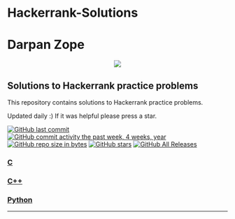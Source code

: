 # Hackerrank-Solutions

# Darpan Zope

<p align="center"><a href="https://www.hackerrank.com/darpanzope"><img src="https://i0.wp.com/gradsingames.com/wp-content/uploads/2016/05/856771_668224053197841_1943699009_o.png" ></a></p>


## Solutions to Hackerrank practice problems
This repository contains solutions to Hackerrank practice problems.

Updated daily :) If it was helpful please press a star.

[![GitHub last commit](https://img.shields.io/github/last-commit/darpanzope/Hackerrank-Solutions.svg)](https://github.com/darpanzope/Hackerrank-Solutions) 
[![GitHub commit activity the past week, 4 weeks, year](https://img.shields.io/github/commit-activity/y/darpanzope/Hackerrank-Solutions.svg)](https://github.com/darpanzope/Hackerrank-Solutions)
[![GitHub repo size in bytes](https://img.shields.io/github/repo-size/darpanzope/Hackerrank-Solutions.svg)](https://github.com/darpanzope/Hackerrank-Solutions) 
[![GitHub stars](https://img.shields.io/github/stars/darpanzope/Hackerrank-Solutions.svg)](https://github.com/darpanzope/Hackerrank-Solutions)
[![GitHub All Releases](https://img.shields.io/github/downloads/darpanzope/Hackerrank-Solutions/total.svg)](https://github.com/darpanzope/Hackerrank-Solutions)

### [C](https://github.com/darpanzope/Hackerrank-Solutions/tree/master/c)
### [C++](https://github.com/darpanzope/Hackerrank-Solutions/tree/master/cpp)
### [Python](https://github.com/darpanzope/Hackerrank-Solutions/tree/master/Python)


<hr>
